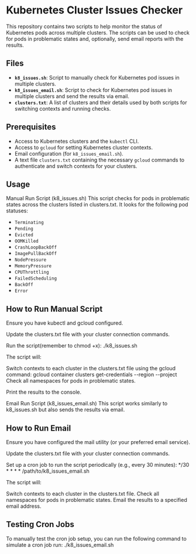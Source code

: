 # Kubernetes Cluster Issues Checker

This repository contains two scripts to help monitor the status of Kubernetes pods across multiple clusters. The scripts can be used to check for pods in problematic states and, optionally, send email reports with the results.

## Files

- **`k8_issues.sh`**: Script to manually check for Kubernetes pod issues in multiple clusters.
- **`k8_issues_email.sh`**: Script to check for Kubernetes pod issues in multiple clusters and send the results via email.
- **`clusters.txt`**: A list of clusters and their details used by both scripts for switching contexts and running checks.

## Prerequisites

- Access to Kubernetes clusters and the `kubectl` CLI.
- Access to `gcloud` for setting Kubernetes cluster contexts.
- Email configuration (for `k8_issues_email.sh`).
- A text file `clusters.txt` containing the necessary `gcloud` commands to authenticate and switch contexts for your clusters.

## Usage
Manual Run Script (k8_issues.sh)
This script checks for pods in problematic states across the clusters listed in clusters.txt. It looks for the following pod statuses:

- `Terminating`
- `Pending`
- `Evicted`
- `OOMKilled`
- `CrashLoopBackOff`
- `ImagePullBackOff`
- `NodePressure`
- `MemoryPressure`
- `CPUThrottling`
- `FailedScheduling`
- `BackOff`
- `Error`

## How to Run Manual Script
Ensure you have kubectl and gcloud configured.

Update the clusters.txt file with your cluster connection commands.

Run the script(remember to chmod +x):
./k8_issues.sh

The script will:

Switch contexts to each cluster in the clusters.txt file using the gcloud command:
gcloud container clusters get-credentials <cluster-name> --region <region> --project <project>
Check all namespaces for pods in problematic states.

Print the results to the console.

Email Run Script (k8_issues_email.sh)
This script works similarly to k8_issues.sh but also sends the results via email.

## How to Run Email
Ensure you have configured the mail utility (or your preferred email service).

Update the clusters.txt file with your cluster connection commands.

Set up a cron job to run the script periodically (e.g., every 30 minutes):
*/30 * * * * /path/to/k8_issues_email.sh

The script will:

Switch contexts to each cluster in the clusters.txt file.
Check all namespaces for pods in problematic states.
Email the results to a specified email address.

## Testing Cron Jobs
To manually test the cron job setup, you can run the following command to simulate a cron job run:
./k8_issues_email.sh
